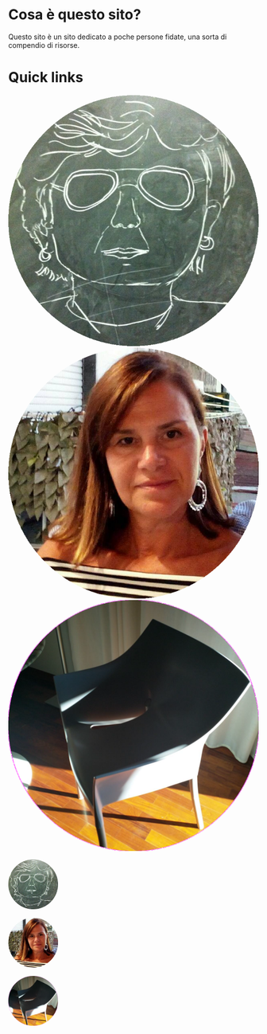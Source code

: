 # Cosa è questo sito?
Questo sito è un sito dedicato a poche persone fidate, una sorta di compendio di risorse.


# Quick links
[![Dona Condo](/resources/condorelli.png)](https://battaglinicv19.webex.com/meet/macciu2)
[![Belloni](/resources/belloni.png)](https://battaglinicv19.webex.com/join/bellonidaniela2016)
[![Ciaccia](/resources/ciaccia.png)](https://battaglinicv19.webex.com/meet/arch.ciaccia)

<a href="https://battaglinicv19.webex.com/meet/macciu2"><img alt="Condorelli" width="100px" src="/resources/condorelli.png"/></a>

<a href="https://battaglinicv19.webex.com/join/bellonidaniela2016"><img alt="Belloni" width="100px" src="/resources/belloni.png"/></a>

<a href='https://battaglinicv19.webex.com/meet/arch.ciaccia'><img alt='Ciaccia' width='100px' src='/resources/ciaccia.png'/></a>
